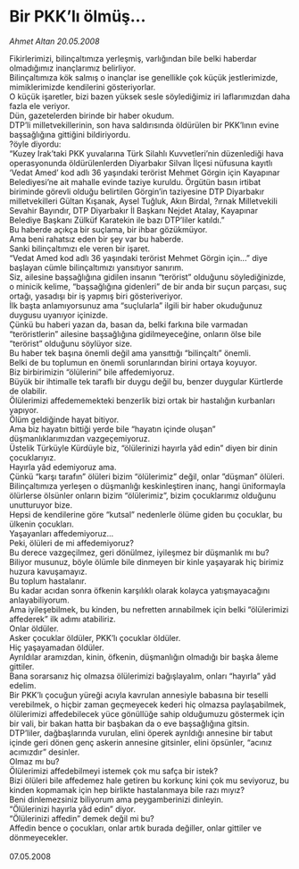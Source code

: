 # Bir PKK’lı ölmüş...

*Ahmet Altan 20.05.2008*

<div class="taraf_structure_2col_1zq">
<div class="margen_n">



 <p>Fikirlerimizi, bilinçaltımıza yerleşmiş, varlığından bile belki haberdar olmadığımız inançlarımız belirliyor.<br/>
Bilinçaltımıza kök salmış o inançlar ise genellikle çok küçük jestlerimizde, mimiklerimizde kendilerini gösteriyorlar.<br/>
O küçük işaretler, bizi bazen yüksek sesle söylediğimiz iri laflarımızdan daha fazla ele veriyor.<br/>
Dün, gazetelerden birinde bir haber okudum.<br/>
DTP’li milletvekillerinin, son hava saldırısında öldürülen bir PKK’lının evine başsağlığına gittiğini bildiriyordu.<br/>
?öyle diyordu:<br/>
“Kuzey Irak’taki PKK yuvalarına Türk Silahlı Kuvvetleri’nin düzenlediği hava operasyonunda öldürülenlerden Diyarbakır Silvan İlçesi nüfusuna kayıtlı ‘Vedat Amed’ kod adlı 36 yaşındaki terörist Mehmet Görgin için Kayapınar Belediyesi’ne ait mahalle evinde taziye kuruldu. Örgütün basın irtibat biriminde görevli olduğu belirtilen Görgin’in taziyesine DTP Diyarbakır milletvekilleri Gültan Kışanak, Aysel Tuğluk, Akın Birdal, ?ırnak Milletvekili Sevahir Bayındır, DTP Diyarbakır İl Başkanı Nejdet Atalay, Kayapınar Belediye Başkanı Zülküf Karatekin ile bazı DTP’liler katıldı.”<br/>
Bu haberde açıkça bir suçlama, bir ihbar gözükmüyor.<br/>
Ama beni rahatsız eden bir şey var bu haberde.<br/>
Sanki bilinçaltımızı ele veren bir işaret.<br/>
“Vedat Amed kod adlı 36 yaşındaki terörist Mehmet Görgin için...” diye başlayan cümle bilinçaltımızı yansıtıyor sanırım.<br/>
Siz, ailesine başsağlığına gidilen insanın “terörist” olduğunu söylediğinizde, o minicik kelime, “başsağlığına gidenleri” de bir anda bir suçun parçası, suç ortağı, yasadışı bir iş yapmış biri gösteriveriyor.<br/>
İlk başta anlamıyorsunuz ama “suçlularla” ilgili bir haber okuduğunuz duygusu uyanıyor içinizde.<br/>
Çünkü bu haberi yazan da, basan da, belki farkına bile varmadan “teröristlerin” ailesine başsağlığına gidilmeyeceğine, onların ölse bile “terörist” olduğunu söylüyor size.<br/>
Bu haber tek başına önemli değil ama yansıttığı “bilinçaltı” önemli.<br/>
Belki de bu toplumun en önemli sorunlarından birini ortaya koyuyor.<br/>
Biz birbirimizin “ölülerini” bile affedemiyoruz.<br/>
Büyük bir ihtimalle tek taraflı bir duygu değil bu, benzer duygular Kürtlerde de olabilir.<br/>
Ölülerimizi affedememekteki benzerlik bizi ortak bir hastalığın kurbanları yapıyor.<br/>
Ölüm geldiğinde hayat bitiyor.<br/>
Ama biz hayatın bittiği yerde bile “hayatın içinde oluşan” düşmanlıklarımızdan vazgeçemiyoruz.<br/>
Üstelik Türküyle Kürdüyle biz, “ölülerinizi hayırla yâd edin” diyen bir dinin çocuklarıyız.<br/>
Hayırla yâd edemiyoruz ama.<br/>
Çünkü “karşı tarafın” ölüleri bizim “ölülerimiz” değil, onlar ”düşman” ölüleri.<br/>
Bilinçaltımıza yerleşen o düşmanlığı keskinleştiren inanç, hangi üniformayla ölürlerse ölsünler onların bizim “ölülerimiz”, bizim çocuklarımız olduğunu unutturuyor bize.<br/>
Hepsi de kendilerine göre “kutsal” nedenlerle ölüme giden bu çocuklar, bu ülkenin çocukları.<br/>
Yaşayanları affedemiyoruz...<br/>
Peki, ölüleri de mi affedemiyoruz?<br/>
Bu derece vazgeçilmez, geri dönülmez, iyileşmez bir düşmanlık mı bu?<br/>
Biliyor musunuz, böyle ölümle bile dinmeyen bir kinle yaşayarak hiç birimiz huzura kavuşamayız.<br/>
Bu toplum hastalanır.<br/>
Bu kadar acıdan sonra öfkenin karşılıklı olarak kolayca yatışmayacağını anlayabiliyorum.<br/>
Ama iyileşebilmek, bu kinden, bu nefretten arınabilmek için belki “ölülerimizi affederek” ilk adımı atabiliriz.<br/>
Onlar öldüler.<br/>
Asker çocuklar öldüler, PKK’lı çocuklar öldüler.<br/>
Hiç yaşayamadan öldüler.<br/>
Ayrıldılar aramızdan, kinin, öfkenin, düşmanlığın olmadığı bir başka âleme gittiler.<br/>
Bana sorarsanız hiç olmazsa ölülerimizi bağışlayalım, onları “hayırla” yâd edelim.<br/>
Bir PKK’lı çocuğun yüreği acıyla kavrulan annesiyle babasına bir teselli verebilmek, o hiçbir zaman geçmeyecek kederi hiç olmazsa paylaşabilmek, ölülerimizi affedebilecek yüce gönüllüğe sahip olduğumuzu göstermek için bir vali, bir bakan hatta bir başbakan da o eve başsağlığına gitsin.<br/>
DTP’liler, dağbaşlarında vurulan, elini öperek ayrıldığı annesine bir tabut içinde geri dönen genç askerin annesine gitsinler, elini öpsünler, “acınız acımızdır” desinler.<br/>
Olmaz mı bu?<br/>
Ölülerimizi affedebilmeyi istemek çok mu safça bir istek?<br/>
Bizi ölüleri bile affedemez hale getiren bu korkunç kini çok mu seviyoruz, bu kinden kopmamak için hep birlikte hastalanmaya bile razı mıyız?<br/>
Beni dinlemezsiniz biliyorum ama peygamberinizi dinleyin.<br/>
“Ölülerinizi hayırla yâd edin” diyor.<br/>
“Ölülerinizi affedin” demek değil mi bu?<br/>
Affedin bence o çocukları, onlar artık burada değiller, onlar gittiler ve dönmeyecekler.<br/>
<br/>
07.05.2008</p>
<br/>
<br/>
<br/>



<br/>


<div id="taraf_not">
</div>

</div>


</div>
